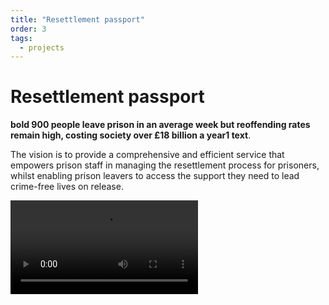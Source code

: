 ```yaml
---
title: "Resettlement passport"
order: 3
tags:
  - projects
---
```


# Resettlement passport

**bold 900 people leave prison in an average week but reoffending rates remain high, costing society over £18 billion a year1 text**.

The vision is to provide a comprehensive and efficient service that empowers prison staff in managing the resettlement process for prisoners, whilst enabling prison leavers to access the support they need to lead crime-free lives on release.

![Resettlement passport video](https://resettlement-passport-showcase.herokuapp.com/public/videos/3.1_Demo_Liam_2.mp4)
